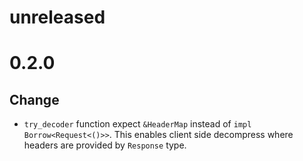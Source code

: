 # unreleased

# 0.2.0
## Change
- `try_decoder` function expect `&HeaderMap` instead of `impl Borrow<Request<()>>`. This enables client side decompress where headers are provided by `Response` type.
